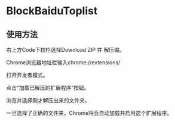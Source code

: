 # BlockBaiduToplist
## 使用方法
右上方Code下拉栏选择Download ZIP 并 解压缩。  

Chrome浏览器地址栏输入chrome://extensions/         

打开开发者模式。

点击“加载已解压的扩展程序”按钮。    

浏览并选择刚才解压出来的文件夹。 

一旦选择了正确的文件夹，Chrome将会自动加载并启用这个扩展程序。


